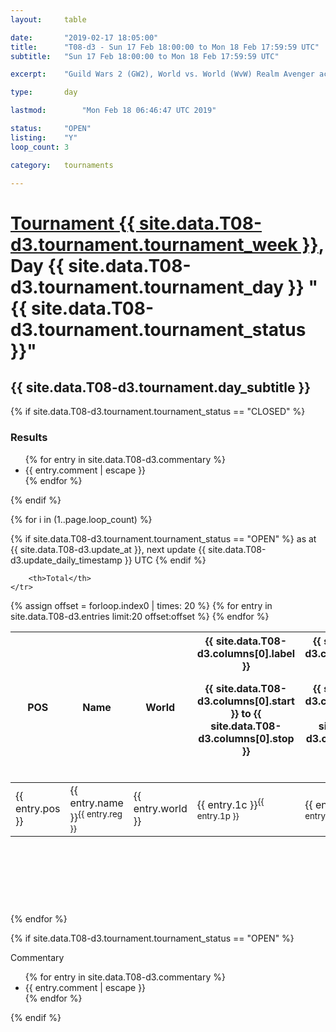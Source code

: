 ```yaml
---
layout: 	table

date: 		"2019-02-17 18:05:00"
title: 		"T08-d3 - Sun 17 Feb 18:00:00 to Mon 18 Feb 17:59:59 UTC"
subtitle: 	"Sun 17 Feb 18:00:00 to Mon 18 Feb 17:59:59 UTC"

excerpt:    "Guild Wars 2 (GW2), World vs. World (WvW) Realm Avenger achivement Tournament. \"Every Kill Counts\""

type:       day

lastmod: 		"Mon Feb 18 06:46:47 UTC 2019"

status:     "OPEN"
listing:    "Y"
loop_count: 3

category: 	tournaments

---
```

<div class="table_header">
    <h1><a href="{{ site.data.T08-d3.tournament.week_url }}">Tournament {{ site.data.T08-d3.tournament.tournament_week }}</a>, Day {{ site.data.T08-d3.tournament.tournament_day }} "{{ site.data.T08-d3.tournament.tournament_status }}"</h1>
    <h2>{{ site.data.T08-d3.tournament.day_subtitle }}</h2> 
</div>

{% if site.data.T08-d3.tournament.tournament_status == "CLOSED" %} 
<div class="commentary">
  <h3>Results</h3>
  <ul>
    {% for entry in site.data.T08-d3.commentary %}
    <li class="commentary_list">{{ entry.comment | escape }}</li>
    {% endfor %}
  </ul>
</div>
{% endif %}


{% for i in (1..page.loop_count) %}

{% if site.data.T08-d3.tournament.tournament_status == "OPEN" %} 
<span class="table_nextupdate">as at {{ site.data.T08-d3.update_at }}, next update {{ site.data.T08-d3.update_daily_timestamp }} UTC</span> 
{% endif %}

<table class="day_table">
  <colgroup>
    <col style="width:18px">
    <col style="width:55px">
    <col style="width:55px">
    <col style="width:12px">
    <col style="width:12px">
    <col style="width:12px">
    <col style="width:12px">
    <col style="width:12px">
    <col style="width:12px">
    <col style="width:12px">
    <col style="width:12px">
    <col style="width:12px">
    <col style="width:12px">
    <col style="width:12px">
    <col style="width:12px">
    <col style="width:12px">
    <col style="width:12px">
    <col style="width:12px">
    <col style="width:12px">
    <col style="width:12px">
    <col style="width:12px">
    <col style="width:12px">
    <col style="width:12px">
    <col style="width:12px">
    <col style="width:12px">
    <col style="width:12px">
    <col style="width:12px">
    <col style="width:18px">
  </colgroup>  
  <thead>
    <tr>
        <th>POS</th>
        <th class="AlignLeft">Name</th>
        <th class="AlignLeft">World</th>

<th><div class="label">{{ site.data.T08-d3.columns[0].label }}<p class="onhover">{{ site.data.T08-d3.columns[0].start }} to {{ site.data.T08-d3.columns[0].stop }}</p></div>​</th>
<th><div class="label">{{ site.data.T08-d3.columns[1].label }}<p class="onhover">{{ site.data.T08-d3.columns[1].start }} to {{ site.data.T08-d3.columns[1].stop }}</p></div>​</th>
<th><div class="label">{{ site.data.T08-d3.columns[2].label }}<p class="onhover">{{ site.data.T08-d3.columns[2].start }} to {{ site.data.T08-d3.columns[2].stop }}</p></div>​</th>
<th><div class="label">{{ site.data.T08-d3.columns[3].label }}<p class="onhover">{{ site.data.T08-d3.columns[3].start }} to {{ site.data.T08-d3.columns[3].stop }}</p></div>​</th>
<th><div class="label">{{ site.data.T08-d3.columns[4].label }}<p class="onhover">{{ site.data.T08-d3.columns[4].start }} to {{ site.data.T08-d3.columns[4].stop }}</p></div>​</th>
<th><div class="label">{{ site.data.T08-d3.columns[5].label }}<p class="onhover">{{ site.data.T08-d3.columns[5].start }} to {{ site.data.T08-d3.columns[5].stop }}</p></div>​</th>
<th><div class="label">{{ site.data.T08-d3.columns[6].label }}<p class="onhover">{{ site.data.T08-d3.columns[6].start }} to {{ site.data.T08-d3.columns[6].stop }}</p></div>​</th>
<th><div class="label">{{ site.data.T08-d3.columns[7].label }}<p class="onhover">{{ site.data.T08-d3.columns[7].start }} to {{ site.data.T08-d3.columns[7].stop }}</p></div>​</th>
<th><div class="label">{{ site.data.T08-d3.columns[8].label }}<p class="onhover">{{ site.data.T08-d3.columns[8].start }} to {{ site.data.T08-d3.columns[8].stop }}</p></div>​</th>
<th><div class="label">{{ site.data.T08-d3.columns[9].label }}<p class="onhover">{{ site.data.T08-d3.columns[9].start }} to {{ site.data.T08-d3.columns[9].stop }}</p></div>​</th>
<th><div class="label">{{ site.data.T08-d3.columns[10].label }}<p class="onhover">{{ site.data.T08-d3.columns[10].start }} to {{ site.data.T08-d3.columns[10].stop }}</p></div>​</th>

<th><div class="label">{{ site.data.T08-d3.columns[11].label }}<p class="onhover">{{ site.data.T08-d3.columns[11].start }} to {{ site.data.T08-d3.columns[11].stop }}</p></div>​</th>
<th><div class="label">{{ site.data.T08-d3.columns[12].label }}<p class="onhover">{{ site.data.T08-d3.columns[12].start }} to {{ site.data.T08-d3.columns[12].stop }}</p></div>​</th>
<th><div class="label">{{ site.data.T08-d3.columns[13].label }}<p class="onhover">{{ site.data.T08-d3.columns[13].start }} to {{ site.data.T08-d3.columns[13].stop }}</p></div>​</th>
<th><div class="label">{{ site.data.T08-d3.columns[14].label }}<p class="onhover">{{ site.data.T08-d3.columns[14].start }} to {{ site.data.T08-d3.columns[14].stop }}</p></div>​</th>
<th><div class="label">{{ site.data.T08-d3.columns[15].label }}<p class="onhover">{{ site.data.T08-d3.columns[15].start }} to {{ site.data.T08-d3.columns[15].stop }}</p></div>​</th>
<th><div class="label">{{ site.data.T08-d3.columns[16].label }}<p class="onhover">{{ site.data.T08-d3.columns[16].start }} to {{ site.data.T08-d3.columns[16].stop }}</p></div>​</th>
<th><div class="label">{{ site.data.T08-d3.columns[17].label }}<p class="onhover">{{ site.data.T08-d3.columns[17].start }} to {{ site.data.T08-d3.columns[17].stop }}</p></div>​</th>
<th><div class="label">{{ site.data.T08-d3.columns[18].label }}<p class="onhover">{{ site.data.T08-d3.columns[18].start }} to {{ site.data.T08-d3.columns[18].stop }}</p></div>​</th>
<th><div class="label">{{ site.data.T08-d3.columns[19].label }}<p class="onhover">{{ site.data.T08-d3.columns[19].start }} to {{ site.data.T08-d3.columns[19].stop }}</p></div>​</th>
<th><div class="label">{{ site.data.T08-d3.columns[20].label }}<p class="onhover">{{ site.data.T08-d3.columns[20].start }} to {{ site.data.T08-d3.columns[20].stop }}</p></div>​</th>

<th><div class="label">{{ site.data.T08-d3.columns[21].label }}<p class="onhover">{{ site.data.T08-d3.columns[21].start }} to {{ site.data.T08-d3.columns[21].stop }}</p></div>​</th>
<th><div class="label">{{ site.data.T08-d3.columns[22].label }}<p class="onhover">{{ site.data.T08-d3.columns[22].start }} to {{ site.data.T08-d3.columns[22].stop }}</p></div>​</th>
<th><div class="label">{{ site.data.T08-d3.columns[23].label }}<p class="onhover">{{ site.data.T08-d3.columns[23].start }} to {{ site.data.T08-d3.columns[23].stop }}</p></div>​</th>

        <th>Total</th>
    </tr>
  </thead>
  {% assign offset = forloop.index0 | times: 20 %}
<tbody>
{% for entry in site.data.T08-d3.entries limit:20 offset:offset %}
  <tr>
    <td class="pl{{ entry.pos }}">{{ entry.pos }}</td>
    <td class="AlignLeft">{{ entry.name }}<sup>{{ entry.reg }}</sup></td>
    <td class="AlignLeft">{{ entry.world }}</td>
    <td class="pl{{ entry.1p }}">{{ entry.1c }}<sup>{{ entry.1p }}</sup></td>
    <td class="pl{{ entry.2p }}">{{ entry.2c }}<sup>{{ entry.2p }}</sup></td>
    <td class="pl{{ entry.3p }}">{{ entry.3c }}<sup>{{ entry.3p }}</sup></td>
    <td class="pl{{ entry.4p }}">{{ entry.4c }}<sup>{{ entry.4p }}</sup></td>
    <td class="pl{{ entry.5p }}">{{ entry.5c }}<sup>{{ entry.5p }}</sup></td>
    <td class="pl{{ entry.6p }}">{{ entry.6c }}<sup>{{ entry.6p }}</sup></td>
    <td class="pl{{ entry.7p }}">{{ entry.7c }}<sup>{{ entry.7p }}</sup></td>
    <td class="pl{{ entry.8p }}">{{ entry.8c }}<sup>{{ entry.8p }}</sup></td>
    <td class="pl{{ entry.9p }}">{{ entry.9c }}<sup>{{ entry.9p }}</sup></td>
    <td class="pl{{ entry.10p }}">{{ entry.10c }}<sup>{{ entry.10p }}</sup></td>
    <td class="pl{{ entry.11p }}">{{ entry.11c }}<sup>{{ entry.11p }}</sup></td>
    <td class="pl{{ entry.12p }}">{{ entry.12c }}<sup>{{ entry.12p }}</sup></td>
    <td class="pl{{ entry.13p }}">{{ entry.13c }}<sup>{{ entry.13p }}</sup></td>
    <td class="pl{{ entry.14p }}">{{ entry.14c }}<sup>{{ entry.14p }}</sup></td>
    <td class="pl{{ entry.15p }}">{{ entry.15c }}<sup>{{ entry.15p }}</sup></td>
    <td class="pl{{ entry.16p }}">{{ entry.16c }}<sup>{{ entry.16p }}</sup></td>
    <td class="pl{{ entry.17p }}">{{ entry.17c }}<sup>{{ entry.17p }}</sup></td>
    <td class="pl{{ entry.18p }}">{{ entry.18c }}<sup>{{ entry.18p }}</sup></td>
    <td class="pl{{ entry.19p }}">{{ entry.19c }}<sup>{{ entry.19p }}</sup></td>
    <td class="pl{{ entry.20p }}">{{ entry.20c }}<sup>{{ entry.20p }}</sup></td>
    <td class="pl{{ entry.21p }}">{{ entry.21c }}<sup>{{ entry.21p }}</sup></td>
    <td class="pl{{ entry.22p }}">{{ entry.22c }}<sup>{{ entry.22p }}</sup></td>
    <td class="pl{{ entry.23p }}">{{ entry.23c }}<sup>{{ entry.23p }}</sup></td>
    <td class="pl{{ entry.24p }}">{{ entry.24c }}<sup>{{ entry.24p }}</sup></td>
    <td>{{ entry.total }}</td>
  </tr>
{% endfor %}  
</tbody>
</table>
<div class="leaderboard">
  <script async src="//pagead2.googlesyndication.com/pagead/js/adsbygoogle.js"></script>
  <!-- 728x90 -->
  <ins class="adsbygoogle"
       style="display:inline-block;width:728px;height:90px"
       data-ad-client="ca-pub-3274917281288240"
       data-ad-slot="3870538733"></ins>
  <script>
  (adsbygoogle = window.adsbygoogle || []).push({});
  </script>    
</div>
<br />
{% endfor %}

{% if site.data.T08-d3.tournament.tournament_status == "OPEN" %} 
<div class="commentary">
  <span class="commentary_title">Commentary</span>
  <ul>
    {% for entry in site.data.T08-d3.commentary %}
    <li class="commentary_list">{{ entry.comment | escape }}</li>
    {% endfor %}
  </ul>
</div>
{% endif %}


